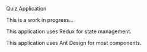 Quiz Application

This is a work in progress...

This application uses Redux for state management.

This application uses Ant Design for most components.
